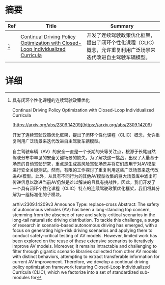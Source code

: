 # 摘要

| Ref | Title | Summary |
| --- | --- | --- |
| [^1] | [Continual Driving Policy Optimization with Closed-Loop Individualized Curricula](https://arxiv.org/abs/2309.14209) | 开发了连续驾驶政策优化框架，提出了闭环个性化课程（CLIC）概念，允许重复利用广泛场景来迭代改进自主驾驶车辆模型。 |

# 详细

[^1]: 具有闭环个性化课程的连续驾驶政策优化

    Continual Driving Policy Optimization with Closed-Loop Individualized Curricula

    [https://arxiv.org/abs/2309.14209](https://arxiv.org/abs/2309.14209)

    开发了连续驾驶政策优化框架，提出了闭环个性化课程（CLIC）概念，允许重复利用广泛场景来迭代改进自主驾驶车辆模型。

    

    自主驾驶车辆（AV）的安全一直是一个长期的头等关注点，根源于长尾自然驾驶分布中罕见的安全关键场景的缺失。为了解决这一挑战，出现了大量基于场景的自动驾驶研究，重点是生成高风险驾驶场景并将它们应用于对AV模型进行安全关键测试。然而，有限的工作探讨了重复利用这些广泛场景来迭代改进AV模型。此外，从具有不同行为的其他AV模型收集的巨大场景库中滤出可传递信息以改进当前AV仍然是难以解决的且具有挑战性。因此，我们开发了一个具有闭环个性化课程（CLIC）特点的连续驾驶政策优化框架，我们将其分解为一组标准化的子模块。

    arXiv:2309.14209v3 Announce Type: replace-cross  Abstract: The safety of autonomous vehicles (AV) has been a long-standing top concern, stemming from the absence of rare and safety-critical scenarios in the long-tail naturalistic driving distribution. To tackle this challenge, a surge of research in scenario-based autonomous driving has emerged, with a focus on generating high-risk driving scenarios and applying them to conduct safety-critical testing of AV models. However, limited work has been explored on the reuse of these extensive scenarios to iteratively improve AV models. Moreover, it remains intractable and challenging to filter through gigantic scenario libraries collected from other AV models with distinct behaviors, attempting to extract transferable information for current AV improvement. Therefore, we develop a continual driving policy optimization framework featuring Closed-Loop Individualized Curricula (CLIC), which we factorize into a set of standardized sub-modules for
    

